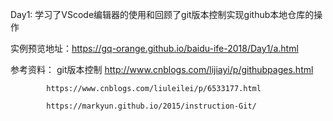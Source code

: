 Day1:
学习了VScode编辑器的使用和回顾了git版本控制实现github本地仓库的操作

实例预览地址：https://gq-orange.github.io/baidu-ife-2018/Day1/a.html


参考资料：
git版本控制  http://www.cnblogs.com/lijiayi/p/githubpages.html
            
            https://www.cnblogs.com/liuleilei/p/6533177.html
            
            https://markyun.github.io/2015/instruction-Git/     
